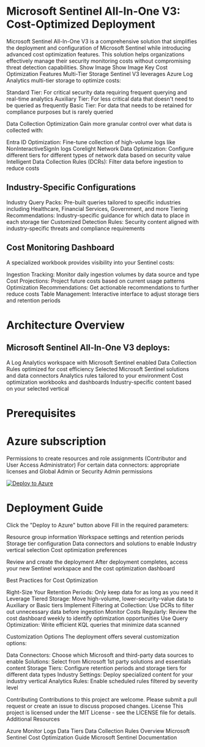 # Microsoft Sentinel All-In-One V3: Cost-Optimized Deployment
Microsoft Sentinel All-In-One V3 is a comprehensive solution that simplifies the deployment and configuration of Microsoft Sentinel while introducing advanced cost optimization features. This solution helps organizations effectively manage their security monitoring costs without compromising threat detection capabilities.
Show Image
Show Image
Key Cost Optimization Features
Multi-Tier Storage
Sentinel V3 leverages Azure Log Analytics multi-tier storage to optimize costs:

Standard Tier: For critical security data requiring frequent querying and real-time analytics
Auxiliary Tier: For less critical data that doesn't need to be queried as frequently
Basic Tier: For data that needs to be retained for compliance purposes but is rarely queried

Data Collection Optimization
Gain more granular control over what data is collected with:

Entra ID Optimization: Fine-tune collection of high-volume logs like NonInteractiveSignIn logs
Corelight Network Data Optimization: Configure different tiers for different types of network data based on security value
Intelligent Data Collection Rules (DCRs): Filter data before ingestion to reduce costs

## Industry-Specific Configurations

Industry Query Packs: Pre-built queries tailored to specific industries including Healthcare, Financial Services, Government, and more
Tiering Recommendations: Industry-specific guidance for which data to place in each storage tier
Customized Detection Rules: Security content aligned with industry-specific threats and compliance requirements

## Cost Monitoring Dashboard
A specialized workbook provides visibility into your Sentinel costs:

Ingestion Tracking: Monitor daily ingestion volumes by data source and type
Cost Projections: Project future costs based on current usage patterns
Optimization Recommendations: Get actionable recommendations to further reduce costs
Table Management: Interactive interface to adjust storage tiers and retention periods

# Architecture Overview
## Microsoft Sentinel All-In-One V3 deploys:

A Log Analytics workspace with Microsoft Sentinel enabled
Data Collection Rules optimized for cost efficiency
Selected Microsoft Sentinel solutions and data connectors
Analytics rules tailored to your environment
Cost optimization workbooks and dashboards
Industry-specific content based on your selected vertical

# Prerequisites

# Azure subscription
Permissions to create resources and role assignments (Contributor and User Access Administrator)
For certain data connectors: appropriate licenses and Global Admin or Security Admin permissions

[![Deploy to Azure](https://aka.ms/deploytoazurebutton)](https://portal.azure.com/#create/Microsoft.Template/uri/https%3A%2F%2Fraw.githubusercontent.com%2FDataGuys%2FSentinel-All-In-OneV3%2Fmain%2Fv3%2Fazuredeploy.json/createUIDefinitionUri/https%3A%2F%2Fraw.githubusercontent.com%2FDataGuys%2FSentinel-All-In-OneV3%2Fmain%2Fv3%2FcreateUIDefinition.json)

# Deployment Guide

Click the "Deploy to Azure" button above
Fill in the required parameters:

Resource group information
Workspace settings and retention periods
Storage tier configuration
Data connectors and solutions to enable
Industry vertical selection
Cost optimization preferences


Review and create the deployment
After deployment completes, access your new Sentinel workspace and the cost optimization dashboard

Best Practices for Cost Optimization

Right-Size Your Retention Periods: Only keep data for as long as you need it
Leverage Tiered Storage: Move high-volume, lower-security-value data to Auxiliary or Basic tiers
Implement Filtering at Collection: Use DCRs to filter out unnecessary data before ingestion
Monitor Costs Regularly: Review the cost dashboard weekly to identify optimization opportunities
Use Query Optimization: Write efficient KQL queries that minimize data scanned

Customization Options
The deployment offers several customization options:

Data Connectors: Choose which Microsoft and third-party data sources to enable
Solutions: Select from Microsoft 1st party solutions and essentials content
Storage Tiers: Configure retention periods and storage tiers for different data types
Industry Settings: Deploy specialized content for your industry vertical
Analytics Rules: Enable scheduled rules filtered by severity level

Contributing
Contributions to this project are welcome. Please submit a pull request or create an issue to discuss proposed changes.
License
This project is licensed under the MIT License - see the LICENSE file for details.
Additional Resources

Azure Monitor Logs Data Tiers
Data Collection Rules Overview
Microsoft Sentinel Cost Optimization Guide
Microsoft Sentinel Documentation
